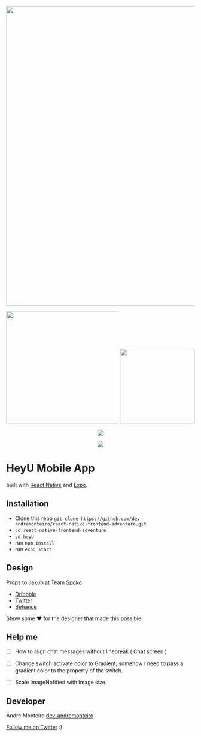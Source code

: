 <p align="center" >
    <img src="https://user-images.githubusercontent.com/19479358/55590750-c1d42380-5701-11e9-90f3-ac8ff3df37dd.png" width="800"/>
<p align="center">
 <img src="https://thumbs.gfycat.com/WindyWelldocumentedLiger-size_restricted.gif" width="300"/>
    <img src="https://thumbs.gfycat.com/ClumsyMisguidedBlackfly-size_restricted.gif" width="200"/>
  </p>
<p align="center">
<a title='License' href="https://github.com/FaridSafi/react-native-gifted-chat/blob/master/LICENSE" height="18">
    <img src='https://img.shields.io/badge/license-MIT-blue.svg' />
</a>
  </p>
  <p align="center">
 <img src="https://api.qrserver.com/v1/create-qr-code/?size=100x100&data=expo.io/@menorme/heyu">
  </p>

# HeyU Mobile App

built with [React Native](https://github.com/facebook/react-native) and [Expo](https://github.com/expo/expo).

## Installation

- Clone this repo `git clone https://github.com/dev-andremonteiro/react-native-frontend-adventure.git`
- `cd react-native-frontend-adventure`
- `cd heyU`
- run `npm install`
- run `expo start`

## Design

Props to Jakub at Team [Spoko](http://spoko.io/)

- [Dribbble](https://dribbble.com/jakubkowalczyk)
- [Twitter](https://twitter.com/jakubdesign)
- [Behance](https://www.behance.net/jakubkowalczyk)

Show some :heart: for the designer that made this possible

## Help me

- [ ] How to align chat messages without linebreak ( Chat screen )

- [ ] Change switch activate color to Gradient, somehow I need to pass
      a gradient color to the property of the switch.

- [ ] Scale ImageNofified with Image size.

## Developer

Andre Monteiro [dev-andremonteiro](https://github.com/dev-andremonteiro)

[Follow me on Twitter](https://twitter.com/DAndremonteiro) :)
